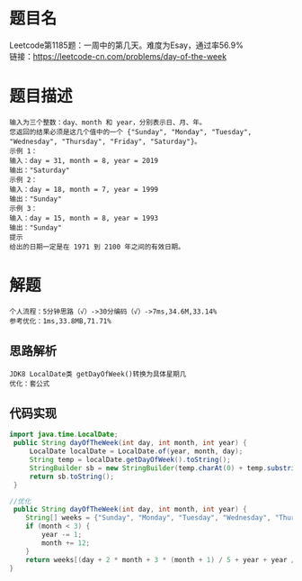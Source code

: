 # 题目名
Leetcode第1185题：一周中的第几天。难度为Esay，通过率56.9%  
链接：https://leetcode-cn.com/problems/day-of-the-week
# 题目描述
    输入为三个整数：day、month 和 year，分别表示日、月、年。
    您返回的结果必须是这几个值中的一个 {"Sunday", "Monday", "Tuesday", "Wednesday", "Thursday", "Friday", "Saturday"}。
    示例 1：
    输入：day = 31, month = 8, year = 2019
    输出："Saturday"
    示例 2：
    输入：day = 18, month = 7, year = 1999
    输出："Sunday"
    示例 3：
    输入：day = 15, month = 8, year = 1993
    输出："Sunday"
    提示
    给出的日期一定是在 1971 到 2100 年之间的有效日期。
# 解题
    个人流程：5分钟思路（√）->30分编码（√）->7ms,34.6M,33.14%  
    参考优化：1ms,33.8MB,71.71%
## 思路解析
    JDK8 LocalDate类 getDayOfWeek()转换为具体星期几
    优化：套公式

## 代码实现  
```java
import java.time.LocalDate;
 public String dayOfTheWeek(int day, int month, int year) {
     LocalDate localDate = LocalDate.of(year, month, day);
     String temp = localDate.getDayOfWeek().toString();
     StringBuilder sb = new StringBuilder(temp.charAt(0) + temp.substring(1).toLowerCase());
     return sb.toString();
 }

//优化
 public String dayOfTheWeek(int day, int month, int year) {
    String[] weeks = {"Sunday", "Monday", "Tuesday", "Wednesday", "Thursday", "Friday", "Saturday"};
    if (month < 3) {
        year -= 1;
        month += 12;
    }
    return weeks[(day + 2 * month + 3 * (month + 1) / 5 + year + year / 4 - year / 100 + year / 400 + 1) % 7];
}
```
